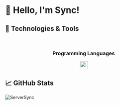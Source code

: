 # 👋 Hello, I'm Sync!



## 🚀 Technologies & Tools

<div align="center">
  <br/>

### Programming Languages

<p>
  <img src="https://img.shields.io/badge/Python-282c34?logo=python" height="25">
</p>



</div>

## 📈 GitHub Stats

![ServerSync](https://github-readme-stats.vercel.app/api?username=AppsecIO&show_icons=true&theme=radical)



